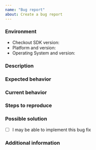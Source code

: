 ```yaml
---
name: "Bug report"
about: Create a bug report
---
```


<!--- Provide a title with a general summary of the issue -->
<!--- PLEASE DO NOT SHARE ANY CREDENTIALS -->

### Environment
<!--- Include the following details: -->
* Checkout SDK version:
* Platform and version:
* Operating System and version:
<!--- PLEASE DO NOT SHARE ANY CREDENTIALS -->

### Description
<!--- Provide a clear and concise description of what the bug is -->
<!--- PLEASE DO NOT SHARE ANY CREDENTIALS -->

### Expected behavior
<!--- Describe what should happen -->
<!--- PLEASE DO NOT SHARE ANY CREDENTIALS -->

### Current behavior
<!--- Describe what happens instead -->
<!--- Errors, exceptions, stack traces, and relevant logs can be included -->
<!--- PLEASE DO NOT SHARE ANY CREDENTIALS -->

### Steps to reproduce
<!--- If applicable, provide a snippet of code that can be used to reproduce the issue -->
<!--- Please avoid adding any unrelated code -->
<!--- PLEASE DO NOT SHARE ANY CREDENTIALS -->

### Possible solution
<!--- Feel free to suggest a solution -->
<!--- PLEASE DO NOT SHARE ANY CREDENTIALS -->

- [ ] I may be able to implement this bug fix

### Additional information
<!--- Feel free to add any additional information that can help to diagnose and fix the issue -->
<!--- PLEASE DO NOT SHARE ANY CREDENTIALS -->